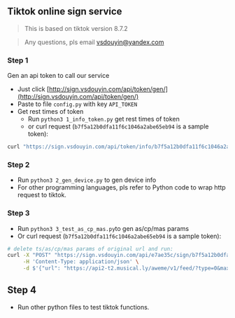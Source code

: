 ## Tiktok online sign service

> This is based on tiktok version 8.7.2

> Any questions, pls email  [vsdouyin@yandex.com](vsdouyin@yandex.com)

### Step 1
Gen an api token to call our service

+ Just click [http://sign.vsdouyin.com/api/token/gen/](http://sign.vsdouyin.com/api/token/gen/) 
+ Paste to file `config.py` with key `API_TOKEN`
+ Get rest times of token
    + Run `python3 1_info_token.py` get rest times of token
    + or curl request (`b7f5a12b0dfa11f6c1046a2abe65eb94` is a sample token):
```bash
curl "https://sign.vsdouyin.com/api/token/info/b7f5a12b0dfa11f6c1046a2abe65eb94"
``` 

### Step 2
+ Run `python3 2_gen_device.py` to gen device info
+ For other programming languages, pls refer to Python code to wrap http request to tiktok. 



### Step 3
+ Run `python3 3_test_as_cp_mas.py`to gen as/cp/mas params
+ Or curl request (`b7f5a12b0dfa11f6c1046a2abe65eb94` is a sample token):
```bash
# delete ts/as/cp/mas params of original url and run:
curl -X "POST" "https://sign.vsdouyin.com/api/e7ae35c/sign/b7f5a12b0dfa11f6c1046a2abe65eb94" \
     -H 'Content-Type: application/json' \
     -d $'{"url": "https://api2-t2.musical.ly/aweme/v1/feed/?type=0&max_cursor=0&min_cursor=-1&count=6&volume=0.0&pull_type=2&req_from=&gaid=4128863a-83f1-491b-b31c-0d7f3cf12e13&ad_user_agent=Dalvik%2F2.1.0+%28Linux%3B+U%3B+Android+7.0%3B+SM-G920F+Build%2FNRD90M%29&app_type=normal&os_api=24&device_type=SM-G920F&ssmix=a&manifest_version_code=2018101602&dpi=640&region=US&carrier_region=FR&carrier_region_v2=208&app_name=musical_ly&version_name=8.7.2&timezone_offset=3600&is_my_cn=0&fp=&ac=wifi&update_version_code=2018101602&channel=googleplay&_rticket=1540184431288&device_platform=android&iid=6612973476225517317&build_number=8.7.2&version_code=872&timezone_name=Europe%2FParis&account_region=FR&openudid=2d439307c172ba73&sys_region=GB&device_id=6575510197157217798&app_language=en&resolution=1440*2464&os_version=7.0&device_brand=samsung&language=en&aid=1233&mcc_mnc=20801"}'
```

## Step 4
+ Run other python files to test tiktok functions.

